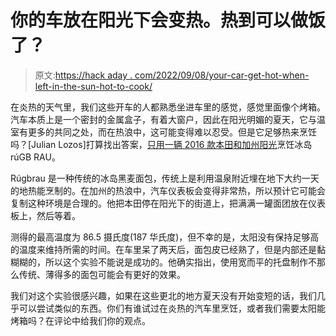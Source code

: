 # 你的车放在阳光下会变热。热到可以做饭了？

> 原文:[https://hack aday . com/2022/09/08/your-car-get-hot-when-left-in-the-sun-hot-to-cook/](https://hackaday.com/2022/09/08/your-car-gets-hot-when-left-in-the-sun-hot-enough-to-cook/)

在炎热的天气里，我们这些开车的人都熟悉坐进车里的感觉，感觉里面像个烤箱。汽车本质上是一个密封的金属盒子，有着大窗户，因此在阳光明媚的夏天，它与温室有更多的共同之处，而在热浪中，这可能变得难以忍受。但是它足够热来烹饪吗？[Julian Lozos]打算找出答案，[只用一辆 2016 款本田和加州阳光](https://twitter.com/seismogenic/status/1566873127866421249)烹饪冰岛rúGB RAU。

Rúgbrau 是一种传统的冰岛黑麦面包，传统上是利用温泉附近埋在地下大约一天的地热能烹制的。在加州的热浪中，汽车仪表板会变得非常热，所以预计它可能会复制这种环境是合理的。他把本田停在阳光下的街道上，把满满一罐面团放在仪表板上，然后等着。

测得的最高温度为 86.5 摄氏度(187 华氏度)，但不幸的是，太阳没有保持足够高的温度来维持所需的时间。在车里呆了两天后，面包皮已经熟了，但是内部还是黏糊糊的，所以这个实验不能说是成功的。他确实指出，使用宽而平的托盘制作不那么传统、薄得多的面包可能会有更好的效果。

我们对这个实验很感兴趣，如果在这些更北的地方夏天没有开始变短的话，我们几乎可以尝试类似的东西。你们有谁试过在炎热的汽车里烹饪，或者我们需要太阳能烤箱吗？在评论中给我们你的观点。